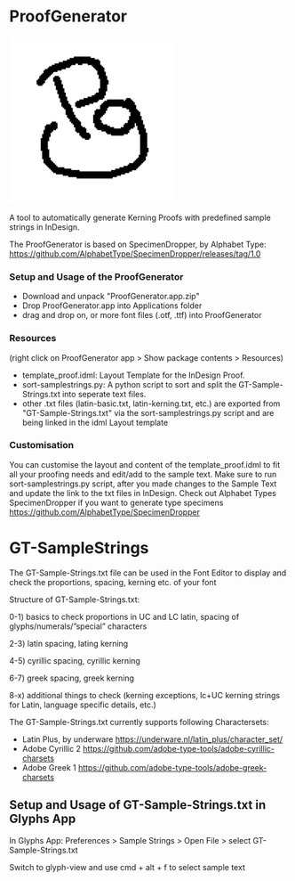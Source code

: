 # ProofGenerator
![](data/PG-bw-small.gif)

 A tool to automatically generate Kerning Proofs with predefined sample strings in InDesign. 
 
 The ProofGenerator is based on SpecimenDropper, by Alphabet Type:
 https://github.com/AlphabetType/SpecimenDropper/releases/tag/1.0
 
 ### Setup and Usage of the ProofGenerator
- Download and unpack "ProofGenerator.app.zip"
- Drop ProofGenerator.app into Applications folder
- drag and drop on, or more font files (.otf, .ttf) into ProofGenerator

 ### Resources 
(right click on ProofGenerator app > Show package contents > Resources)

- template_proof.idml: Layout Template for the InDesign Proof.
- sort-samplestrings.py: A python script to sort and split the GT-Sample-Strings.txt into seperate text files. 
- other .txt files (latin-basic.txt, latin-kerning.txt, etc.) are exported from "GT-Sample-Strings.txt" via the sort-samplestrings.py script and are being linked in the idml Layout template

### Customisation
You can customise the layout and content of the template_proof.idml to fit all your proofing needs and edit/add to the sample text. Make sure to run sort-samplestrings.py script, after you made changes to the Sample Text and update the link to the txt files in InDesign. Check out Alphabet Types SpecimenDropper if you want to generate type specimens https://github.com/AlphabetType/SpecimenDropper


 
# GT-SampleStrings
 The GT-Sample-Strings.txt file can be used in the Font Editor to display and check the proportions, spacing, kerning etc. of your font

 Structure of GT-Sample-Strings.txt: 
 
 0-1) basics to check proportions in UC and LC latin, spacing of glyphs/numerals/”special” characters
 
 2-3) latin spacing, lating kerning 
 
 4-5) cyrillic spacing, cyrillic kerning 
 
 6-7) greek spacing, greek kerning 
 
 8-x) additional things to check  (kerning exceptions, lc+UC kerning strings for Latin, language specific details, etc.)
 
 The GT-Sample-Strings.txt currently supports following Charactersets:
 
 - Latin Plus, by underware https://underware.nl/latin_plus/character_set/
 - Adobe Cyrillic 2 https://github.com/adobe-type-tools/adobe-cyrillic-charsets
 - Adobe Greek 1 https://github.com/adobe-type-tools/adobe-greek-charsets
 

## Setup and Usage of GT-Sample-Strings.txt in Glyphs App

 In Glyphs App: Preferences > Sample Strings > Open File > select GT-Sample-Strings.txt
 
 Switch to glyph-view and use cmd + alt + f to select sample text
 



